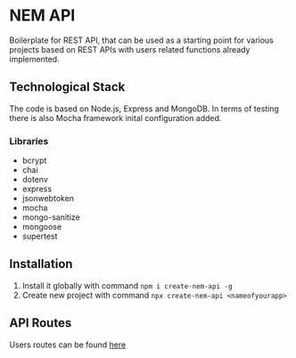 # NEM API

Boilerplate for REST API, that can be used as a starting point for various projects based on REST APIs with users related functions already implemented.

## Technological Stack

The code is based on Node.js, Express and MongoDB. In terms of testing there is also Mocha framework inital configuration added.

### Libraries

- bcrypt
- chai
- dotenv
- express
- jsonwebtoken
- mocha
- mongo-sanitize
- mongoose
- supertest

## Installation

1. Install it globally with command `npm i create-nem-api -g`
2. Create new project with command `npx create-nem-api <nameofyourapp>`


## API Routes

Users routes can be found [here](https://github.com/KowalewskiPawel/NEM-API/wiki/API-Routes)
